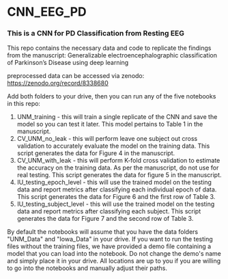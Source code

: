 # CNN_EEG_PD

### This is a CNN for PD Classification from Resting EEG

This repo contains the necessary data and code to replicate the findings from the manuscript: Generalizable electroencephalographic classification of Parkinson’s Disease using deep learning

preprocessed data can be accessed via zenodo: https://zenodo.org/record/8338680 

Add both folders to your drive, then you can run any of the five notebooks in this repo:

1. UNM_training - this will train a single replicate of the CNN and save the model so you can test it later. This model pertains to Table 1 in the manuscript. 
2. CV_UNM_no_leak - this will perform leave one subject out cross validation to accurately evaluate the model on the training data. This script generates the data for Figure 4 in the manuscript.
3. CV_UNM_with_leak - this will perform K-fold cross validation to estimate the accuracy on the training data. As per the manuscript, do not use for real testing. This script generates the data for figure 5 in the manuscript.
4. IU_testing_epoch_level - this will use the trained model on the testing data and report metrics after classifying each individual epoch of data. This script generates the data for Figure 6 and the first row of Table 3.
5. IU_testing_subject_level - this will use the trained model on the testing data and report metrics after classifying each subject. This script generates the data for Figure 7 and the second row of Table 3.

By default the notebooks will assume that you have the data folders "UNM_Data" and "Iowa_Data" in your drive. If you want to run the testing files without the training files, we have provided a demo file containing a model that you can load into the notebook. Do not change the demo's name and simply place it in your drive. All locations are up to you if you are willing to go into the notebooks and manually adjust their paths. 
